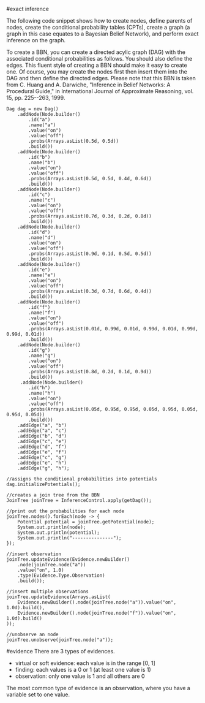 #exact inference

The following code snippet shows how to create nodes, define parents of nodes, create the conditional probability tables (CPTs), create a graph (a graph in this case equates to a Bayesian Belief Network), and perform exact inference on the graph.

To create a BBN, you can create a directed acylic graph (DAG) with the associated conditional probabilities as follows. You should also define the edges. This fluent style of creating a BBN should make it easy to create one. Of course, you may create the nodes first then insert them into the DAG and then define the directed edges. Please note that this BBN is taken from C. Huang and A. Darwiche, "Inference in Belief Networks: A Procedural Guide," in International Journal of Approximate Reasoning, vol. 15, pp. 225--263, 1999.    

```
Dag dag = new Dag()
    .addNode(Node.builder()
        .id("a")
        .name("a")
        .value("on")
        .value("off")
        .probs(Arrays.asList(0.5d, 0.5d))
        .build())
    .addNode(Node.builder()
        .id("b")
        .name("b")
        .value("on")
        .value("off")
        .probs(Arrays.asList(0.5d, 0.5d, 0.4d, 0.6d))
        .build())
    .addNode(Node.builder()
        .id("c")
        .name("c")
        .value("on")
        .value("off")
        .probs(Arrays.asList(0.7d, 0.3d, 0.2d, 0.8d))
        .build())
    .addNode(Node.builder()
        .id("d")
        .name("d")
        .value("on")
        .value("off")
        .probs(Arrays.asList(0.9d, 0.1d, 0.5d, 0.5d))
        .build())
    .addNode(Node.builder()
        .id("e")
        .name("e")
        .value("on")
        .value("off")
        .probs(Arrays.asList(0.3d, 0.7d, 0.6d, 0.4d))
        .build())
    .addNode(Node.builder()
        .id("f")
        .name("f")
        .value("on")
        .value("off")
        .probs(Arrays.asList(0.01d, 0.99d, 0.01d, 0.99d, 0.01d, 0.99d, 0.99d, 0.01d))
        .build())
    .addNode(Node.builder()
        .id("g")
        .name("g")
        .value("on")
        .value("off")
        .probs(Arrays.asList(0.8d, 0.2d, 0.1d, 0.9d))
        .build())
     .addNode(Node.builder()
        .id("h")
        .name("h")
        .value("on")
        .value("off")
        .probs(Arrays.asList(0.05d, 0.95d, 0.95d, 0.05d, 0.95d, 0.05d, 0.95d, 0.05d))
        .build())
    .addEdge("a", "b")
    .addEdge("a", "c")
    .addEdge("b", "d")
    .addEdge("c", "e")
    .addEdge("d", "f")
    .addEdge("e", "f")
    .addEdge("c", "g")
    .addEdge("e", "h")
    .addEdge("g", "h");

//assigns the conditional probabilities into potentials
dag.initializePotentials();

//creates a join tree from the BBN
JoinTree joinTree = InferenceControl.apply(getDag());

//print out the probabilities for each node
joinTree.nodes().forEach(node -> {
    Potential potential = joinTree.getPotential(node);
    System.out.println(node);
    System.out.println(potential);
    System.out.println("---------------");
});
    
//insert observation
joinTree.updateEvidence(Evidence.newBuilder()
    .node(joinTree.node("a"))
    .value("on", 1.0)
    .type(Evidence.Type.Observation)
    .build());

//insert multiple observations
joinTree.updateEvidence(Arrays.asList(
    Evidence.newBuilder().node(joinTree.node("a")).value("on", 1.0d).build(),
    Evidence.newBuilder().node(joinTree.node("f")).value("on", 1.0d).build()
));

//unobserve an node
joinTree.unobserve(joinTree.node("a"));
```

#evidence
There are 3 types of evidences.

* virtual or soft evidence: each value is in the range [0, 1]
* finding: each values is a 0 or 1 (at least one value is 1)
* observation: only one value is 1 and all others are 0

The most common type of evidence is an observation, where you have a variable set to one value.
